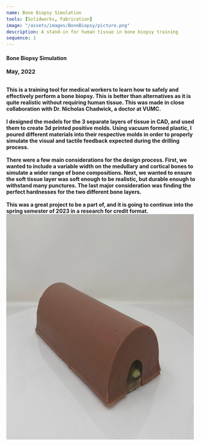 ```yaml
---
name: Bone Biopsy Simulation
tools: [Solidworks, Fabrication]
image: "/assets/images/BoneBiopsy/picture.png"
description: A stand-in for human tissue in bone biopsy training
sequence: 1
---
```

#### <b>Bone Biopsy Simulation<b>
<p style="font-size:15px; padding: 0 0 1em 0;">May, 2022</p>
This is a training tool for medical workers to learn how to safely and effectively perform a bone biopsy. This is better than alternatives as it is quite realistic without requiring human tissue. This was made in close collaboration with Dr. Nicholas Chadwick, a doctor at VUMC.
<br> <br>
I designed the models for the 3 separate layers of tissue in CAD, and used them to create 3d printed positive molds. Using vacuum formed plastic, I poured different materials into their respective molds in order to properly simulate the visual and tactile feedback expected during the drilling process. 
<br> <br>
There were a few main considerations for the design process. First, we wanted to include a variable width on the medullary and cortical bones to simulate a wider range of bone compositions. Next, we wanted to ensure the soft tissue layer was soft enough to be realistic, but durable enough to withstand many punctures. The last major consideration was finding the perfect hardnesses for the two different bone layers.
<br> <br>
This was a great project to be a part of, and it is going to continue into the spring semester of 2023 in a research for credit format.
<img src="assets\images\BoneBiopsy\bonebiopsyreal.jpg" alt="Picture of the completed model" style="width:500px;height:600px;">